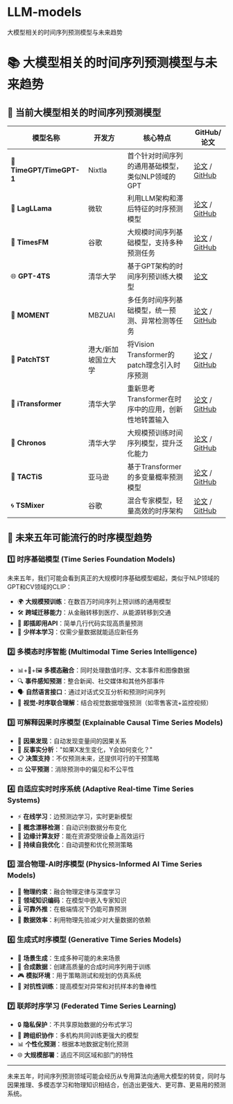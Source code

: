 # LLM-models
大模型相关的时间序列预测模型与未来趋势

# 📚 大模型相关的时间序列预测模型与未来趋势

## 🌟 当前大模型相关的时间序列预测模型

| 模型名称 | 开发方 | 核心特点 | GitHub/论文 |
|---------|------|---------|------------|
| 🚀 **TimeGPT/TimeGPT-1** | Nixtla | 首个针对时间序列的通用基础模型，类似NLP领域的GPT | [论文](https://arxiv.org/abs/2310.03589) / [GitHub](https://github.com/Nixtla/nixtla) |
| 📡 **LagLLama** | 微软 | 利用LLM架构和滞后特征的时序预测模型 | [论文](https://arxiv.org/abs/2310.06625) / [GitHub](https://github.com/microsoft/Lag-Llama) |
| 🧠 **TimesFM** | 谷歌 | 大规模时间序列基础模型，支持多种预测任务 | [论文](https://arxiv.org/abs/2310.05918) / [GitHub](https://github.com/JunweiLiang/TimesFM) |
| 🌐 **GPT-4TS** | 清华大学 | 基于GPT架构的时间序列预训练大模型 | [论文](https://arxiv.org/abs/2308.11176) |
| 💫 **MOMENT** | MBZUAI | 多任务时间序列基础模型，统一预测、异常检测等任务 | [论文](https://arxiv.org/abs/2312.04557) / [GitHub](https://github.com/mbzuai-oryx/MOMENT) |
| 🧩 **PatchTST** | 港大/新加坡国立大学 | 将Vision Transformer的patch理念引入时序预测 | [论文](https://arxiv.org/abs/2211.14730) / [GitHub](https://github.com/yuqinie98/PatchTST) |
| 🔄 **iTransformer** | 清华大学 | 重新思考Transformer在时序中的应用，创新性地转置输入 | [论文](https://arxiv.org/abs/2310.06625) / [GitHub](https://github.com/thuml/Time-Series-Library) |
| 🧬 **Chronos** | 清华大学 | 大规模预训练时间序列模型，提升泛化能力 | [论文](https://arxiv.org/abs/2306.12021) / [GitHub](https://github.com/thuml/Chronos) |
| 🎲 **TACTiS** | 亚马逊 | 基于Transformer的多变量概率预测模型 | [论文](https://arxiv.org/abs/2202.07125) / [GitHub](https://github.com/amazon-science/chronos-forecasting) |
| 🌀 **TSMixer** | 谷歌 | 混合专家模型，轻量高效的时序架构 | [论文](https://arxiv.org/abs/2303.06053) / [GitHub](https://github.com/google-research/google-research/tree/master/tsmixer) |

## 🔮 未来五年可能流行的时序模型趋势

### 1️⃣ **时序基础模型 (Time Series Foundation Models)**

未来五年，我们可能会看到真正的大规模时序基础模型崛起，类似于NLP领域的GPT和CV领域的CLIP：

- 🌍 **大规模预训练**：在数百万时间序列上预训练的通用模型
- 🛠️ **跨域迁移能力**：从金融转移到医疗、从能源转移到交通
- 🔌 **即插即用API**：简单几行代码实现高质量预测
- 🧩 **少样本学习**：仅需少量数据就能适应新任务

### 2️⃣ **多模态时序智能 (Multimodal Time Series Intelligence)**

- 📊+📝+🖼️ **多模态融合**：同时处理数值时序、文本事件和图像数据
- 🔍 **事件感知预测**：整合新闻、社交媒体和其他外部事件
- 🗣️ **自然语言接口**：通过对话式交互分析和预测时间序列
- 📱 **视觉-时序联合理解**：结合视觉数据增强预测（如零售客流+监控视频）

### 3️⃣ **可解释因果时序模型 (Explainable Causal Time Series Models)**

- 🔀 **因果发现**：自动发现变量间的因果关系
- 🎯 **反事实分析**："如果X发生变化，Y会如何变化？"
- 📋 **决策支持**：不仅预测未来，还提供可行的干预策略
- ⚖️ **公平预测**：消除预测中的偏见和不公平性

### 4️⃣ **自适应实时时序系统 (Adaptive Real-time Time Series Systems)**

- ⚡ **在线学习**：边预测边学习，实时更新模型
- 🚨 **概念漂移检测**：自动识别数据分布变化
- 📱 **边缘计算友好**：能在资源受限设备上高效运行
- 🔄 **持续自我优化**：自动调整和优化预测策略

### 5️⃣ **混合物理-AI时序模型 (Physics-Informed AI Time Series Models)**

- 🔬 **物理约束**：融合物理定律与深度学习
- 🧪 **领域知识编码**：在模型中嵌入专家知识
- 🌡️ **可靠外推**：在极端情况下仍能可靠预测
- 🔋 **数据效率**：利用物理先验减少对大量数据的依赖

### 6️⃣ **生成式时序模型 (Generative Time Series Models)**

- 🎨 **场景生成**：生成多种可能的未来场景
- 🧬 **合成数据**：创建高质量的合成时间序列用于训练
- 🎮 **模拟环境**：用于策略测试和规划的仿真系统
- 🔄 **对抗性训练**：提高模型对异常和对抗样本的鲁棒性

### 7️⃣ **联邦时序学习 (Federated Time Series Learning)**

- 🔒 **隐私保护**：不共享原始数据的分布式学习
- 🏢 **跨组织协作**：多机构共同训练更强大的模型
- 📊 **个性化预测**：根据本地数据定制化预测
- 🌐 **大规模部署**：适应不同区域和部门的特性

---

未来五年，时间序列预测领域可能会经历从专用算法向通用大模型的转变，同时与因果推理、多模态学习和物理知识相结合，创造出更强大、更可靠、更易用的预测系统。
